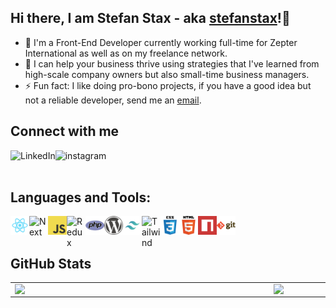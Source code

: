 ## Hi there, I am Stefan Stax - aka [stefanstax](https://github.com/stefanstax)!👋
- 🌱 I'm a Front-End Developer currently working full-time for Zepter International as well as on my freelance network.
- 👯 I can help your business thrive using strategies that I've learned from high-scale company owners but also small-time business managers.
- ⚡ Fun fact: I like doing pro-bono projects, if you have a good idea but not a reliable developer, send me an <a href="mailto:contact@staxy.io?subject=Hey, I would like to ask about ... (github readme)">email</a>.

## Connect with me
[<img align="left" alt="LinkedIn" src="https://img.shields.io/badge/linkedin-%230077B5.svg?&style=for-the-badge&logo=linkedin&logoColor=white" />][linkedin]
[<img align="left" alt="instagram" src="https://img.shields.io/badge/Instagram-E4405F?style=for-the-badge&logo=instagram&logoColor=white" />][instagram]
<br />
<br />

## Languages and Tools:

<img align="left" alt="React" width="30px" src="https://raw.githubusercontent.com/github/explore/80688e429a7d4ef2fca1e82350fe8e3517d3494d/topics/react/react.png" />
<img align="left" alt="Next" width="30px" src="https://cdn.jsdelivr.net/gh/devicons/devicon/icons/nextjs/nextjs-original.svg" />
<img align="left" alt="Js" width="30px" src="https://raw.githubusercontent.com/github/explore/80688e429a7d4ef2fca1e82350fe8e3517d3494d/topics/javascript/javascript.png" />
<img align="left" alt="Redux" width="30px" src="https://cdn.jsdelivr.net/gh/devicons/devicon/icons/redux/redux-original.svg" />
<img align="left" alt="Php" width="30px" src="https://raw.githubusercontent.com/github/explore/80688e429a7d4ef2fca1e82350fe8e3517d3494d/topics/php/php.png" />
<img align="left" alt="WordPress" width="30px" src="https://raw.githubusercontent.com/github/explore/80688e429a7d4ef2fca1e82350fe8e3517d3494d/topics/wordpress/wordpress.png" />

<img align="left" alt="Tailwind" width="30px"  src="https://raw.githubusercontent.com/github/explore/f3e22f0dca2be955676bc70d6214b95b13354ee8/topics/tailwind/tailwind.png" />
<img align="left" alt="Tailwind" width="30px"  src="https://cdn.jsdelivr.net/gh/devicons/devicon/icons/materialui/materialui-original.svg" />
<img align="left" alt="Css" width="30px" src="https://raw.githubusercontent.com/github/explore/80688e429a7d4ef2fca1e82350fe8e3517d3494d/topics/css/css.png" />
<img align="left" alt="Html" width="30px" src="https://raw.githubusercontent.com/github/explore/80688e429a7d4ef2fca1e82350fe8e3517d3494d/topics/html/html.png" />
<img align="left" alt="Git" width="30px" src="https://raw.githubusercontent.com/github/explore/80688e429a7d4ef2fca1e82350fe8e3517d3494d/topics/npm/npm.png" />

<img align="left" alt="Git" width="30px" src="https://raw.githubusercontent.com/github/explore/80688e429a7d4ef2fca1e82350fe8e3517d3494d/topics/git/git.png" />
<br></br>

## GitHub Stats
<center>
  <table>
    <tr>
        <td><img width="400px" align="left" src="https://github-readme-stats.ereshzealous.vercel.app/api/top-langs/?username=stefanstax&hide=html&layout=compact&theme=buefy" /></td>
        <td><img width="495px" align="left" src="https://github-readme-stats.ereshzealous.vercel.app/api?username=stefanstax&hide=html&layout=compact&theme=buefy"/></td>
    </tr>   
  </table>
</center>

[linkedin]: https://www.linkedin.com/in/stefan-miljkovic/
[instagram]: https://www.instagram.com/staxtalks/
